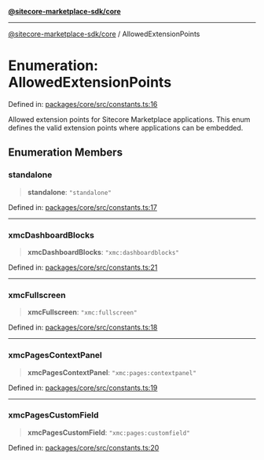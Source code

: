 [**@sitecore-marketplace-sdk/core**](../README.md)

***

[@sitecore-marketplace-sdk/core](../README.md) / AllowedExtensionPoints

# Enumeration: AllowedExtensionPoints

Defined in: [packages/core/src/constants.ts:16](https://github.com/Sitecore/marketplace-sdk/blob/main/packages/core/src/constants.ts#L16)

Allowed extension points for Sitecore Marketplace applications.
This enum defines the valid extension points where applications can be embedded.

## Enumeration Members

### standalone

> **standalone**: `"standalone"`

Defined in: [packages/core/src/constants.ts:17](https://github.com/Sitecore/marketplace-sdk/blob/main/packages/core/src/constants.ts#L17)

***

### xmcDashboardBlocks

> **xmcDashboardBlocks**: `"xmc:dashboardblocks"`

Defined in: [packages/core/src/constants.ts:21](https://github.com/Sitecore/marketplace-sdk/blob/main/packages/core/src/constants.ts#L21)

***

### xmcFullscreen

> **xmcFullscreen**: `"xmc:fullscreen"`

Defined in: [packages/core/src/constants.ts:18](https://github.com/Sitecore/marketplace-sdk/blob/main/packages/core/src/constants.ts#L18)

***

### xmcPagesContextPanel

> **xmcPagesContextPanel**: `"xmc:pages:contextpanel"`

Defined in: [packages/core/src/constants.ts:19](https://github.com/Sitecore/marketplace-sdk/blob/main/packages/core/src/constants.ts#L19)

***

### xmcPagesCustomField

> **xmcPagesCustomField**: `"xmc:pages:customfield"`

Defined in: [packages/core/src/constants.ts:20](https://github.com/Sitecore/marketplace-sdk/blob/main/packages/core/src/constants.ts#L20)
